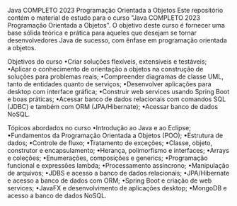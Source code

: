 Java COMPLETO 2023 Programação Orientada a Objetos
Este repositório contém o material de estudo para o curso "Java COMPLETO 2023 Programação Orientada a Objetos". O objetivo deste curso é fornecer uma base sólida teórica e prática para aqueles que desejam se tornar desenvolvedores Java de sucesso, com ênfase em programação orientada a objetos.


Objetivos do curso
•Criar soluções flexíveis, extensíveis e testáveis;
•Aplicar o conhecimento de orientação a objetos na construção de soluções para problemas reais;
•Compreender diagramas de classe UML, tanto de entidades quanto de serviços;
•Desenvolver aplicações para desktop com interface gráfica;
•Construir web services usando Spring Boot e boas práticas;
•Acessar banco de dados relacionais com comandos SQL (JDBC) e também com ORM (JPA/Hibernate);
•Acessar banco de dados NoSQL.


Tópicos abordados no curso
•Introdução ao Java e ao Eclipse;
•Fundamentos da Programação Orientada a Objetos (POO);
•Estrutura de dados;
•Controle de fluxo;
•Tratamento de exceções;
•Classe, objeto, construtor e encapsulamento;
•Herança, polimorfismo e interfaces;
•Arrays e coleções;
•Enumerações, composições e generics;
•Programação funcional e expressões lambda;
•Processamento assíncrono;
•Manipulação de arquivos;
•JDBS e acesso a banco de dados relacionais;
•JPA/Hibernate e acesso a banco de dados com ORM;
•Spring Boot e criação de web services;
•JavaFX e desenvolvimento de aplicações desktop;
•MongoDB e acesso a banco de dados NoSQL.

 

